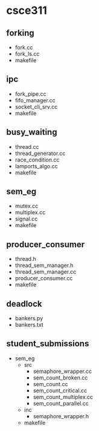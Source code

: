# csce311

## forking
  - fork.cc
  - fork\_ls.cc
  - makefile

## ipc
  - fork\_pipe.cc
  - fifo\_manager.cc
  - socket\_cli\_srv.cc
  - makefile

## busy\_waiting
  - thread.cc
  - thread\_generator.cc
  - race\_condition.cc
  - lamports\_algo.cc
  - makefile

## sem_eg
  - mutex.cc
  - multiplex.cc
  - signal.cc
  - makefile

## producer_consumer
  - thread.h
  - thread_sem_manager.h
  - thread_sem_manager.cc
  - producer_consumer.cc
  - makefile

## deadlock
  - bankers.py
  - bankers.txt

## student_submissions
  - sem_eg
    - src
      - semaphore_wrapper.cc
      - sem_count_broken.cc
      - sem_count.cc
      - sem_count_critical.cc
      - sem_count_multiplex.cc
      - sem_count_parallel.cc
    - inc
      - semaphore_wrapper.h
    - makefile

